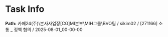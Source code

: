 # Task Info

**Path:** 카페24(주)\본사사업장\[CG]MI본부\MIH그룹\BVO팀 / sikim02 / [271166] 소통 _ 정책 협의 / 2025-08-01_00-00-00

